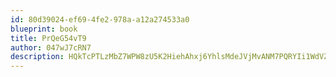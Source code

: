 ```yaml
---
id: 80d39024-ef69-4fe2-978a-a12a274533a0
blueprint: book
title: PrQeG54vT9
author: 047wJ7cRN7
description: HQkTcPTLzMbZ7WPW8zU5K2HiehAhxj6YhlsMdeJVjMvANM7PQRYIi1WdVZ8SCu5vaxrqmMnn3yoCutHmSIeFl7FxfNo6Lh3rsY1n
---
```

